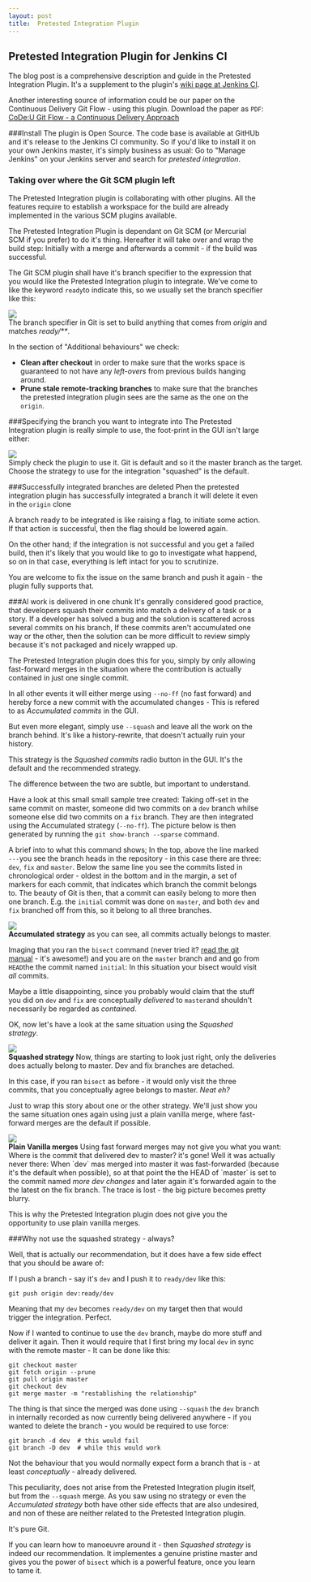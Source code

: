 ```yaml
---
layout: post
title:  Pretested Integration Plugin 
---
```

## Pretested Integration Plugin for Jenkins CI

The blog post is a comprehensive description and guide in the Pretested Integration Plugin. It's a supplement to the plugin's [wiki page at Jenkins CI](https://wiki.jenkins-ci.org/display/JENKINS/Pretested+Integration+Plugin).

Another interesting source of information could be our paper on the Continuous Delivery Git Flow - using this plugin. Download the paper as `PDF`: [CoDe:U Git Flow - a Continuous Delivery Approach](http://www.praqma.com/resources/papers/git-flow)

###Install
The plugin is Open Source. The code base is available at GitHUb and it's release to the Jenkins CI community. So if you'd like to install it on your own Jenkins master, it's simply business as usual: Go to "Manage Jenkins" on your Jenkins server and search for _pretested integration_.


### Taking over where the Git SCM plugin left
The Pretested Integration plugin is collaborating with other plugins. All the features require to establish a workspace for the build are already implemented in the various SCM plugins available.

The Pretested Integration Plugin is dependant on Git SCM (or Mercurial SCM if you prefer) to do it's thing. Hereafter it will take over and wrap the build step: Initially with a merge and afterwards a commit - if the build was successful.


The Git SCM plugin shall have it's branch specifier to the expression that you would like the Pretested Integration plugin to integrate. We've come to like the keyword `ready`to indicate this, so we usually set the branch specifier like this:

<div class="stdcenter" style="width:560px;"><img src="/images/GitSCMBranchSpecifier.png"><br>
The branch specifier in Git is set to build anything that comes from <em>origin</em> and matches <em>ready/**</em>.</div>

In the section of "Additional behaviours" we check:

* __Clean after checkout__ in order to make sure that the works space is guaranteed to not have any _left-overs_ from previous builds hanging around.
* __Prune stale remote-tracking branches__ to make sure that the branches the pretested integration plugin sees are the same as the one on the `origin`.

###Specifying the branch you want to integrate into
The Pretested Integration plugin is really simple to use, the foot-print in the GUI isn't large either:

<div class="stdcenter" style="width:588px;"><img src="/images/PretestedIntegrationPlugin.png"><br>
Simply check the plugin to use it. Git is default and so it the master branch as the target. Choose the strategy to use for the integration "squashed" is the default.</div>

###Successfully integrated branches are deleted
Phen the pretested integration plugin has successfully integrated a branch it will delete it even in the `origin` clone

A branch ready to be integrated is like raising a flag, to initiate some action. If that action is successful, then the flag should be lowered again.

On the other hand; if the integration is not successful and you get a failed build, then it's likely that you would like to go to investigate what happend, so on in that case, everything is left intact for you to scrutinize.

You are welcome to fix the issue on the same branch and push it again - the plugin fully supports that.

###Al work is delivered in one chunk
It's genrally considered good practice, that developers squash their commits into match a delivery of a task or a story. If a developer has solved a bug and the solution is scattered across several commits on his branch, If these commits aren't accumulated one way or the other, then the solution can be more difficult to review simply because it's not packaged and nicely wrapped up.

The Pretested Integration plugin does this for you, simply by only allowing fast-forward merges in the situation where the contribution is actually contained in just one single commit.

In all other events it will either merge using `--no-ff` (no fast forward) and hereby force a new commit with the accumulated changes - This is refered to as _Accumulated commits_ in the GUI. 

But even more elegant, simply use `--squash` and leave all the work on the branch behind. It's like a history-rewrite, that doesn't actually ruin your history.

This strategy is the _Squashed commits_ radio button in the GUI. It's the default and the  recommended strategy.

The difference between the two are subtle, but important to understand.

Have a look at this small small sample tree created: Taking off-set in the same commit on master, someone did two commits on a `dev` branch whilse someone else did two commits on a `fix` branch. They are then integrated using the Accumulated strategy (`--no-ff`). The picture below is then generated by running the `git show-branch --sparse` command.

A brief into to what this command shows; In the top, above the line marked `---`you see the branch heads in the repository - in this case there are three: `dev`, `fix` and `master`.  Below the same line you see the commits listed in chronological order - oldest in the bottom and in the margin, a set of markers for each commit, that indicates which branch the commit belongs to. The beauty of Git is then, that a commit can easily belong to more then one branch. E.g. the `initial` commit was done on `master`, and both `dev` and `fix` branched off from this, so it belong to all three branches.

 
<div class="stdcenter" style="width:550px;"><img src="/images/LabNoFastForward.png"><br>
<b>Accumulated strategy</b> as you can see, all commits actually belongs to master.</div>

Imaging that you ran the `bisect` command (never tried it? [read the git manual](http://git-scm.com/book/en/Git-Tools-Debugging-with-Git) - it's awesome!) and you are on the `master` branch and and go from `HEAD`the the commit named `initial`: In this situation your bisect would visit _all_ commits.

Maybe a little disappointing, since you probably would claim that the stuff you did on `dev` and `fix` are conceptually _delivered_ to `master`and shouldn't necessarily be regarded as _contained_.

OK, now let's have a look at the same situation using the _Squashed strategy_.

<div class="stdcenter" style="width:550px;"><img src="/images/LabSquashed.png"><br>
<b>Squashed strategy</b> Now, things are starting to look just right, only the deliveries does actually belong to master. Dev and fix branches are detached.</div>

In this case, if you ran `bisect` as before - it would only visit the three commits, that you conceptually agree belongs to master. _Neat eh?_

Just to wrap this story about one or the other strategy. We'll just show you the same situation ones again using just a plain vanilla merge, where fast-forward merges are the default if possible.

<div class="stdcenter" style="width:550px;"><img src="/images/LabPlainvanilla.png"><br>
<b>Plain Vanilla merges</b> Using fast forward merges may not give you what you want: Where is the commit that delivered dev to master? it's gone! Well it was actually never there: When `dev` mas merged into master it was fast-forwarded (because it's the default  when possible), so at that point the the HEAD of `master` is set to the commit named <em>more dev changes</em> and later again it's forwarded again to the the latest on the fix branch. The trace is lost - the big picture becomes pretty blurry.</div>

This is why the Pretested Integration plugin does not give you the opportunity to use plain vanilla merges.

###Why not use the squashed strategy - always?

Well, that is actually our recommendation, but it does have a few side effect that you should be aware of:

If I push a branch - say it's `dev` and I push it to `ready/dev` like this:

    git push origin dev:ready/dev

Meaning that my `dev` becomes `ready/dev` on my target then that would trigger the integration. Perfect.

Now if I wanted to continue to use the `dev` branch, maybe do more stuff and deliver it again. Then it would require that I first bring my local `dev` in sync with the remote master - It can be done like this:

    git checkout master
    git fetch origin --prune
    git pull origin master
    git checkout dev
    git merge master -m "restablishing the relationship"

The thing is that since the merged was done using `--squash` the `dev` branch in internally recorded as now currently being delivered anywhere - if you wanted to delete the branch - you would be required to use force:

    git branch -d dev  # this would fail
    git branch -D dev  # while this would work

Not the behaviour that you would normally expect form a branch that is - at least _conceptually_ - already delivered.

This peculiarity, does not arise from the Pretested Integration plugin itself, but from the `--squash` merge. As you saw using no strategy or even the _Accumulated strategy_ both have other side effects that are also undesired, and non of these are neither related to the Pretested Integration plugin.

It's pure Git.

If you can learn how to manoeuvre around it - then _Squashed strategy_ is indeed our recommendation. It implementes a genuine pristine master and gives you the power of `bisect` which is a powerful feature, once you learn to tame it.

